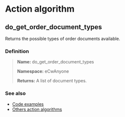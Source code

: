 # Action algorithm

## do_get_order_document_types

Returns the possible types of order documents available.
    
### Definition

> **Name:** do_get_order_document_types
> 
> **Namespace:** eCwAnyone
>
> **Returns:** A list of document types.

### See also
* [Code examples](https://cenit.io/algorithm?f[name][40703][o]=is&f[name][40703][v]=do_get_order_document_types&f[namespace][40840][o]=starts_with&f[namespace][40840][v]=eCw)
* [Others action algorithms](overview?id=do_get_order_document_types)